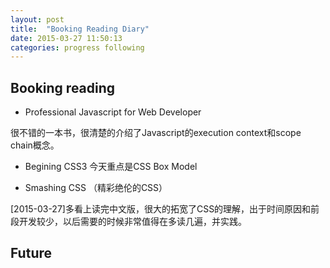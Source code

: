 ```yaml
---
layout: post
title:  "Booking Reading Diary"
date: 2015-03-27 11:50:13
categories: progress following
---
```


## Booking reading

- Professional Javascript for Web Developer

很不错的一本书，很清楚的介绍了Javascript的execution context和scope chain概念。 


- Begining CSS3
今天重点是CSS Box Model

- Smashing CSS （精彩绝伦的CSS）


[2015-03-27]多看上读完中文版，很大的拓宽了CSS的理解，出于时间原因和前段开发较少，以后需要的时候非常值得在多读几遍，并实践。


## Future



